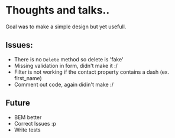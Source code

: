 # Thoughts and talks..

Goal was to make a simple design but yet usefull.

## Issues:
  - There is no `Delete` method so delete is 'fake'
  - Missing validation in form, didn't make it :/
  - Filter is not working if the contact property contains a dash (ex. first_name)
  - Comment out code, again didin't make :/

## Future
  - BEM better
  - Correct Issues :p
  - Write tests
